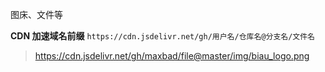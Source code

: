 图床、文件等

**CDN 加速域名前缀**
`https://cdn.jsdelivr.net/gh/用户名/仓库名@分支名/文件名`
> https://cdn.jsdelivr.net/gh/maxbad/file@master/img/biau_logo.png
 
